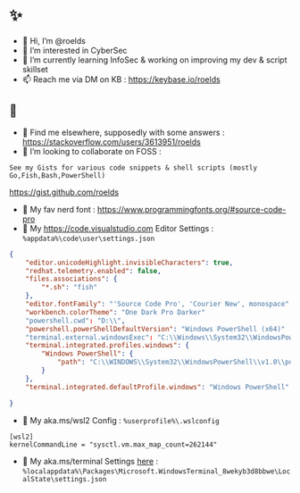 # ✨
- 👋 Hi, I’m @roelds
- 👀 I’m interested in CyberSec
- 🌱 I’m currently learning InfoSec & working on improving my dev & script skillset
- 📫 Reach me via DM on KB : https://keybase.io/roelds
## 🤔
- 💬 Find me elsewhere, supposedly with some answers : 
https://stackoverflow.com/users/3613951/roelds
- 💞️ I’m looking to collaborate on FOSS :

```See my Gists for various code snippets & shell scripts (mostly Go,Fish,Bash,PowerShell)```

https://gist.github.com/roelds
- 🔭 My fav nerd font : https://www.programmingfonts.org/#source-code-pro
- 🎨 My https://code.visualstudio.com Editor Settings : 
```%appdata%\code\user\settings.json```
```json
{
    "editor.unicodeHighlight.invisibleCharacters": true,
    "redhat.telemetry.enabled": false,
    "files.associations": {
        "*.sh": "fish"
    },
    "editor.fontFamily": "'Source Code Pro', 'Courier New', monospace",
    "workbench.colorTheme": "One Dark Pro Darker"
    "powershell.cwd": "D:\\",
    "powershell.powerShellDefaultVersion": "Windows PowerShell (x64)"
    "terminal.external.windowsExec": "C:\\Windows\\System32\\WindowsPowerShell\\v1.0\\powershell.exe",
    "terminal.integrated.profiles.windows": {
        "Windows PowerShell": {
            "path": "C:\\WINDOWS\\System32\\WindowsPowerShell\\v1.0\\powershell.exe"
        }
    },
    "terminal.integrated.defaultProfile.windows": "Windows PowerShell"

}
```

- 🎨 My aka.ms/wsl2 Config : 
```%userprofile%\.wslconfig```
```
[wsl2]
kernelCommandLine = "sysctl.vm.max_map_count=262144"
```

- 🎨 My aka.ms/terminal Settings [here](https://github.com/roelds/roelds.github.io/raw/main/settings.json) : 
```%localappdata%\Packages\Microsoft.WindowsTerminal_8wekyb3d8bbwe\LocalState\settings.json```

<!---
roelds/roelds is a ✨ special ✨ repository because its `README.md` (this file) appears on your GitHub profile.
You can click the Preview link to take a look at your changes.
--->

